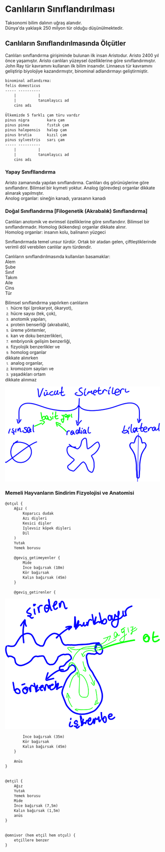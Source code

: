 # Canlıların Sınıflandırılması
Taksonomi bilim dalının uğraş alanıdır.\
Dünya'da yaklaşık 250 milyon tür olduğu düşünülmektedir.

## Canlıların Sınıflandırılmasında Ölçütler
Canlıları sınıflandırma girişiminde bulunan ilk insan Aristodur. Aristo 2400 yıl önce yaşamıştır. Aristo canlıları yüzeysel özelliklerine göre sınıflandırmıştır.\
John Ray tür kavramını kullanan ilk bilim insanıdır. Linnaeus tür kavramını geliştirip biyolojiye kazandırmıştır, binominal adlandırmayı geliştirmiştir.
```
binominal adlandırma:
felis domesticus
----- ----------
    |          |
    |          tanımlayıcı ad
    cins adı

Ülkemizde 5 farklı çam türu vardır
pinus nigra        kara çam
pinus pinea        fıstık çam
pinus halepensis   halep çam
pinus brutia       kızıl çam
pinus sylvestris   sarı çam
----- ----------
    |          |
    |          tanımlayıcı ad
    cins adı
```

### Yapay Sınıfllandırma
Aristo zamanında yapılan sınıflandırma. Canlıları dış görünüşlerine göre sınıflandırır. Bilimsel bir kıymeti yoktur. Analog (görevdeş) organlar dikkate alınarak yapılmıştır.\
Anolog organlar: sineğin kanadı, yarasanın kanadı

### Doğal Sınıflandırma \[Filogenetik (Akrabalık) Sınıflandırma\]
Canlıları anotomik ve evrimsel özelliklerine göre sınıflandırır. Bilimsel bir sınıflandırmadır. Homolog (kökendeş) organlar dikkate alınır.\
Homolog organlar: insanın kolu, balinanın yüzgeci

Sınıflandırmada temel unsur *türdür*. Ortak bir atadan gelen, çiftleştiklerinde verimli döl verebilen canlılar aynı türdendir.

Canlıların sınıflandırılmasında kullanılan basamaklar:\
Alem\
Şube\
Sınıf\
Takım\
Aile\
Cins\
Tür

Bilimsel sınıflandırma yapılırken canlıların\
⒈  hücre tipi (prokaryot, ökaryot),\
⒉  hücre sayısı (tek, çok),\
⒊  anotomik yapıları,\
⒋  protein benserliği (akrabalık),\
⒌  üreme yöntemler,\
⒍  kan ve doku benzerlikleri,\
⒎  embriyonik gelişim benzerliği,\
⒏  fizyolojik benzerlikler ve\
⒐  homolog organlar\
dikkate alınırken  
⒈  analog organlar,\
⒉  kromozom sayıları ve\
⒊  yaşadıkları ortam\
dikkate alınmaz

![image](img/vücut-simetrileri.svg)

### Memeli Hayvanların Sindirim Fizyolojisi ve Anatomisi
```
@otçul {
    Ağız (
        Koparıcı dudak
        Azı dişleri
        Kesici dişler
        Işlevsiz köpek dişleri
        Dil
    )
    Yutak
    Yemek borusu

    @geviş_getimeyenler {
        Mide
        İnce bağırsak (10m)
        Kör bağırsak
        Kalın bağırsak (45m)
    }
    
    @geviş_getirenler {
```
![image](img/inekte-mide.svg)
```
        İnce bağırsak (35m)
        Kör bağırsak
        Kalın bağırsak (45m)
    }

    Anüs
}


@etçil {
    Ağız
    Yutak
    Yemek borusu
    Mide
    İnce bağırsak (7,5m)
    Kalın bağırsak (1,5m)
    anüs
}


@omnivor (hem etçil hem otçul) {
    etçillere benzer
}
```
